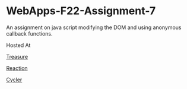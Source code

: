 # WebApps-F22-Assignment-7
An assignment on java script modifying the DOM and using anonymous callback functions.

Hosted At

[Treasure](https://44-563-web-apps-f22.github.io/44563-webapps-assignment-7-Harika-Reddy-Kondam/treasure.html)

[Reaction](https://44-563-web-apps-f22.github.io/44563-webapps-assignment-7-Harika-Reddy-Kondam/reaction.html)

[Cycler](https://44-563-web-apps-f22.github.io/44563-webapps-assignment-7-Harika-Reddy-Kondam/cycler.html)